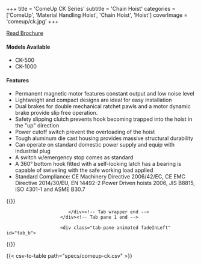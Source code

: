 +++
title = 'ComeUp CK Series'
subtitle = 'Chain Hoist'
categories = ['ComeUp', 'Material Handling Hoist', 'Chain Hoist', 'Hoist']
coverImage = 'comeup/ck.jpg'
+++

[Read Brochure](https://drive.google.com/file/d/1w6psIcPfsffWlWrCbrrdFqmXiIF2ctnz/view?usp=sharing)

#### Models Available

* CK-500
* CK-1000

#### Features

* Permanent magnetic motor features constant output and low noise level
* Lightweight and compact designs are ideal for easy installation
* Dual brakes for double mechanical ratchet pawls and a motor dynamic brake
  provide slip free operation.
* Safety slipping clutch prevents hook becoming trapped into the hoist in the
  "up" direction
* Power cutoff switch prevent the overloading of the hoist
* Tough aluminum die cast housing provides massive structural durability
* Can operate on standard domestic power supply and equip with industrial plug
* A switch w/emergency stop comes as standard
* A 360° bottom hook fitted with a self-locking latch has a bearing is capable
  of swiveling with the safe working load applied
* Standard Compliance: CE Machinery Directive 2006/42/EC, CE EMC Directive
  2014/30/EU, EN 14492-2 Power Driven hoists 2006, JIS B8815, ISO 4301-1 and
  ASME B30.7

{{<renderer>}}

</div>
                              </div><!-- Service 1 end -->

                           </div><!-- Tab wrapper end -->
                        </div><!-- Tab pane 1 end -->

                        <div class="tab-pane animated fadeInLeft" id="tab_b">
{{</renderer>}}

{{< csv-to-table path="specs/comeup-ck.csv" >}}
